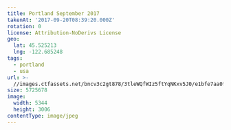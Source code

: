 ```yaml
---
title: Portland September 2017
takenAt: '2017-09-20T08:39:20.000Z'
rotation: 0
license: Attribution-NoDerivs License
geo:
  lat: 45.525213
  lng: -122.685248
tags:
  - portland
  - usa
url: >-
  //images.ctfassets.net/bncv3c2gt878/3tleWQfWIz5ftYqNKxv5J0/e1bfe7aa0fca62799384d4419bf6b28b/portland-september-2017_37459558115_o
size: 5725678
image:
  width: 5344
  height: 3006
contentType: image/jpeg
---
```



